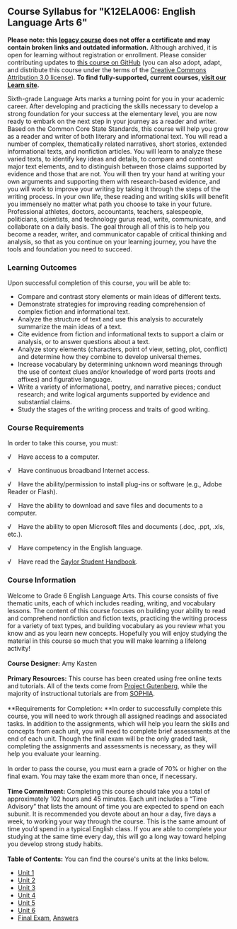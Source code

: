 Course Syllabus for "K12ELA006: English Language Arts 6"
--------------------------------------------------------

**Please note: this [legacy course](https://sayloracademy.zendesk.com/hc/en-us/articles/206089967) does not offer a certificate and may contain 
broken links and outdated information.** Although archived, it is open 
for learning without registration or enrollment. Please consider contributing 
updates to [this course on GitHub](https://github.com/saylordotorg/course_k12ela006) 
(you can also adopt, adapt, and distribute this course under the terms of 
the [Creative Commons Attribution 3.0 license](http://creativecommons.org/licenses/by/3.0/)). **To find fully-supported, current courses, [visit our 
Learn site](https://learn.saylor.org).**

Sixth-grade Language Arts marks a turning point for you in your academic
career. After developing and practicing the skills necessary to develop
a strong foundation for your success at the elementary level, you are
now ready to embark on the next step in your journey as a reader and
writer. Based on the Common Core State Standards, this course will help
you grow as a reader and writer of both literary and informational text.
You will read a number of complex, thematically related narratives,
short stories, extended informational texts, and nonfiction articles.
You will learn to analyze these varied texts, to identify key ideas and
details, to compare and contrast major text elements, and to distinguish
between those claims supported by evidence and those that are not. You
will then try your hand at writing your own arguments and supporting
them with research-based evidence, and you will work to improve your
writing by taking it through the steps of the writing process. In your
own life, these reading and writing skills will benefit you immensely no
matter what path you choose to take in your future. Professional
athletes, doctors, accountants, teachers, salespeople, politicians,
scientists, and technology gurus read, write, communicate, and
collaborate on a daily basis. The goal through all of this is to help
you become a reader, writer, and communicator capable of critical
thinking and analysis, so that as you continue on your learning journey,
you have the tools and foundation you need to succeed.

### Learning Outcomes

Upon successful completion of this course, you will be able to:

-   Compare and contrast story elements or main ideas of different
    texts.
-   Demonstrate strategies for improving reading comprehension of
    complex fiction and informational text.
-   Analyze the structure of text and use this analysis to accurately
    summarize the main ideas of a text.
-   Cite evidence from fiction and informational texts to support a
    claim or analysis, or to answer questions about a text.
-   Analyze story elements (characters, point of view, setting, plot,
    conflict) and determine how they combine to develop universal
    themes.
-   Increase vocabulary by determining unknown word meanings through the
    use of context clues and/or knowledge of word parts (roots and
    affixes) and figurative language.
-   Write a variety of informational, poetry, and narrative pieces;
    conduct research; and write logical arguments supported by evidence
    and substantial claims.
-   Study the stages of the writing process and traits of good writing.

### Course Requirements

In order to take this course, you must:  
  
 √    Have access to a computer.  
  
 √    Have continuous broadband Internet access.  
  
 √    Have the ability/permission to install plug-ins or software (e.g.,
Adobe Reader or Flash).  
  
 √    Have the ability to download and save files and documents to a
computer.  
  
 √    Have the ability to open Microsoft files and documents (.doc,
.ppt, .xls, etc.).  
  
 √    Have competency in the English language.  
  
 √    Have read the [Saylor Student
Handbook](https://resources.saylor.org/wwwresources/archived/site/wp-content/uploads/2012/05/Saylor-StudentHandbook.pdf).

### Course Information

Welcome to Grade 6 English Language Arts. This course consists of five
thematic units, each of which includes reading, writing, and vocabulary
lessons. The content of this course focuses on building your ability to
read and comprehend nonfiction and fiction texts, practicing the writing
process for a variety of text types, and building vocabulary as you
review what you know and as you learn new concepts. Hopefully you will
enjoy studying the material in this course so much that you will make
learning a lifelong activity!  
    
 **Course Designer:** Amy Kasten  
    
 **Primary Resources:** This course has been created using free online
texts and tutorials. All of the texts come from [Project
Gutenberg](http://www.gutenberg.org/), while the majority of
instructional tutorials are from [SOPHIA](http://www.sophia.org/).  
    
 **Requirements for Completion: **In order to successfully complete this
course, you will need to work through all assigned readings and
associated tasks. In addition to the assignments, which will help you
learn the skills and concepts from each unit, you will need to complete
brief assessments at the end of each unit. Though the final exam will be
the only graded task, completing the assignments and assessments is
necessary, as they will help you evaluate your learning.  
    
 In order to pass the course, you must earn a grade of 70% or higher on
the final exam. You may take the exam more than once, if necessary.  
    
 **Time Commitment:** Completing this course should take you a total of
approximately 102 hours and 45 minutes. Each unit includes a “Time
Advisory” that lists the amount of time you are expected to spend on
each subunit. It is recommended you devote about an hour a day, five
days a week, to working your way through the course. This is the same
amount of time you’d spend in a typical English class. If you are able
to complete your studying at the same time every day, this will go a
long way toward helping you develop strong study habits.  
    
**Table of Contents:** You can find the course's units at the links below.

- [Unit 1](https://legacy.saylor.org/k12ela006/Unit01/)
- [Unit 2](https://legacy.saylor.org/k12ela006/Unit02/)
- [Unit 3](https://legacy.saylor.org/k12ela006/Unit03/)
- [Unit 4](https://legacy.saylor.org/k12ela006/Unit04/)
- [Unit 5](https://legacy.saylor.org/k12ela006/Unit05/)
- [Unit 6](https://legacy.saylor.org/k12ela006/Unit06/)
- [Final Exam](http://saylordotorg.github.io/LegacyExams/K12/K12ELA006/K12ELA006-FinalExam.html), [Answers](http://saylordotorg.github.io/LegacyExams/K12/K12ELA006/K12ELA006-FinalExam-Answers.html)
